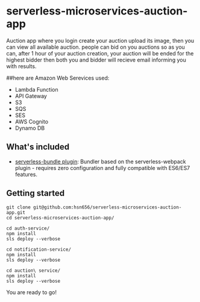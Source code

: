 # serverless-microservices-auction-app
Auction app where you login create your auction upload its image, then you can view all available auction.
people can bid on you auctions so as you can, after 1 hour of your auction creation, your auction will be ended for the highest bidder
then both you and bidder will recieve email informing you with results.
  
##here are Amazon Web Serevices used:
- Lambda Function
- API Gateway
- S3
- SQS
- SES
- AWS Cognito
- Dynamo DB

## What's included
* [serverless-bundle plugin](https://www.npmjs.com/package/serverless-pseudo-parameters): Bundler based on the serverless-webpack plugin - requires zero configuration and fully compatible with ES6/ES7 features.

## Getting started
```
git clone git@github.com:hsn656/serverless-microservices-auction-app.git
cd serverless-microservices-auction-app/

cd auth-service/
npm install
sls deploy --verbose

cd notification-service/
npm install
sls deploy --verbose

cd auction\ service/
npm install
sls deploy --verbose

```

You are ready to go!

